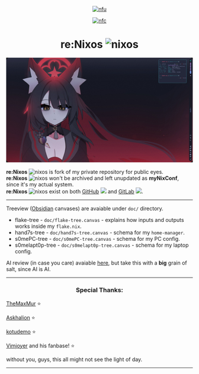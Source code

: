 <div align="center">

  [![nfu](https://github.com/s0me1newithhand7s/reNixos/actions/workflows/flake-update-action.yaml/badge.svg)](https://github.com/s0me1newithhand7s/reNixos/actions/workflows/flake-update-action.yaml)

  [![nfc](https://github.com/s0me1newithhand7s/reNixos/actions/workflows/flake-check-action.yaml/badge.svg)](https://github.com/s0me1newithhand7s/reNixos/actions/workflows/flake-check-action.yaml)

</div>

<h1 align="center"> re:Nixos <img src="https://github.com/user-attachments/assets/5f064ed3-b558-426d-afef-d33940636c9d" width="32" alt="nixos"> </h1>

![image](doc/screen.png)


<div>
  
  **re:Nixos** <img src="https://github.com/user-attachments/assets/5f064ed3-b558-426d-afef-d33940636c9d" width="16" alt="nixos"> is fork of my private repository for public eyes. <br/>
  **re:Nixos** <img src="https://github.com/user-attachments/assets/5f064ed3-b558-426d-afef-d33940636c9d" width="16" alt="nixos"> won't be archived and left unupdated as **myNixConf**, since it's my actual system. <br/>
  **re:Nixos** <img src="https://github.com/user-attachments/assets/5f064ed3-b558-426d-afef-d33940636c9d" width="16" alt="nixos"> exist on both [GitHub](https://github.com/s0me1newithhand7s/reNixos/) <img src="https://cdn4.iconfinder.com/data/icons/social-media-logos-6/512/71-github-512.png" width="16">  and [GitLab](https://gitlab.com/s0me1newithhand7s/reNixos/) <img src="https://upload.wikimedia.org/wikipedia/commons/thumb/3/35/GitLab_icon.svg/2127px-GitLab_icon.svg.png" width="16">. 

</div>

<hr/>

<div>

  Treeview ([Obsidian](https://obsidian.md/) canvases) are avaiable under `doc/` directory. </br>
  - flake-tree - `doc/flake-tree.canvas` - explains how inputs and outputs works inside my `flake.nix`. </br>
  - hand7s-tree - `doc/hand7s-tree.canvas` - schema for my `home-manager`. </br>
  - s0mePC-tree - `doc/s0mePC-tree.canvas` - schema for my PC config. </br>
  - s0melapt0p-tree - `doc/s0melapt0p-tree.canvas` - schema for my laptop config. </br>

  AI review (in case you care) avaiable [here](https://deepwiki.com/s0me1newithhand7s/reNixos/5-development-workflow), but take this with a **big** grain of salt, since AI is AI.
 
</div>


<hr/>

<div>

  <h3 align="center">Special Thanks: </h3>

  [TheMaxMur](https://maxmur.info/) :star:

  [Askhalion](https://github.com/aski425) :star:

  [kotudemo](https://github.com/kotudemo) :star:

  [Vimjoyer](https://github.com/vimjoyer) and his fanbase! :star:

  without you, guys, this all might not see the light of day.
  
</div>

<hr/>